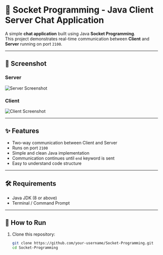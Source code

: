 # 💬 Socket Programming - Java Client Server Chat Application

A simple **chat application** built using Java **Socket Programming**.  
This project demonstrates real-time communication between **Client** and **Server** running on port `2100`.

---

## 📸 Screenshot

### Server
![Server Screenshot](assets/server.png)

### Client
![Client Screenshot](assets/client.png)

---

## ✨ Features
- Two-way communication between Client and Server  
- Runs on port `2100`  
- Simple and clean Java implementation  
- Communication continues until `end` keyword is sent  
- Easy to understand code structure  

---

## 🛠️ Requirements
- Java JDK (8 or above)  
- Terminal / Command Prompt  

---

## 🚀 How to Run

1. Clone this repository:
   ```bash
   git clone https://github.com/your-username/Socket-Programming.git
   cd Socket-Programming
